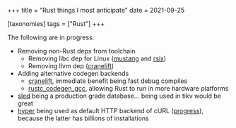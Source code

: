 +++
title = "Rust things I most anticipate"
date = 2021-09-25

[taxonomies]
tags = ["Rust"]
+++

The following are in progress:

- Removing non-Rust deps from toolchain
  - Removing libc dep for Linux ([mustang] and [rsix])
  - Removing llvm dep ([cranelift])
- Adding alternative codegen backends
   - [cranelift], immediate benefit being fast debug compiles
   - [rustc_codegen_gcc], allowing Rust to run in more hardware platforms
- [sled] being a production grade database... being used in tikv would be great
- [hyper] being used as default HTTP backend of cURL ([progress]),
  because the latter has billions of installations

[mustang]: https://github.com/sunfishcode/mustang
[rsix]: https://github.com/bytecodealliance/rsix
[cranelift]: https://github.com/bytecodealliance/wasmtime/tree/main/cranelift
[rustc_codegen_gcc]: https://github.com/antoyo/rustc_codegen_gcc
[sled]: https://github.com/spacejam/sled
[hyper]: https://github.com/hyperium/hyper
[progress]: https://github.com/curl/curl/wiki/Hyper
